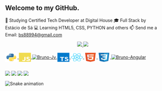 ##  Welcome to my GitHub.
🔭 Studying Certified Tech Developer at Digital House
🎓 Full Stack by Estácio de Sá 
💻 Learning HTML5, CSS, PYTHON and others
📫 Send me a Email: bs88994@gmail.com 
<div align="center">
  <a href="https://github.com/Brunosouzad">
  <img height="180em" src="https://github-readme-stats.vercel.app/api?username=Brunosouzad&show_icons=true&theme=dracula&include_all_commits=true&count_private=true"/>
  <img height="180em" src="https://github-readme-stats.vercel.app/api/top-langs/?username=Brunosouzad&layout=compact&langs_count=7&theme=dracula"/>
</div>
<div style="display: inline_block"><br>
  <img align="center" alt="Bruno-Python" height="30" width="40" src="https://raw.githubusercontent.com/devicons/devicon/master/icons/python/python-original.svg">
  <img align="center" alt="Bruno-Js" height="30" width="40" src="https://raw.githubusercontent.com/devicons/devicon/master/icons/javascript/javascript-plain.svg">
  <img align="center" alt="Bruno-Jv" height="30" width="40" src="https://cdn.jsdelivr.net/gh/devicons/devicon/icons/java/java-original-wordmark.svg" />       
  <img align="center" alt="Bruno-Ts" height="30" width="40" src="https://raw.githubusercontent.com/devicons/devicon/master/icons/typescript/typescript-plain.svg">
  <img align="center" alt="Bruno-React" height="30" width="40" src="https://raw.githubusercontent.com/devicons/devicon/master/icons/react/react-original.svg">
  <img align="center" alt="Bruno-HTML" height="30" width="40" src="https://raw.githubusercontent.com/devicons/devicon/master/icons/html5/html5-original.svg">
  <img align="center" alt="Bruno-CSS" height="30" width="40" src="https://raw.githubusercontent.com/devicons/devicon/master/icons/css3/css3-original.svg">
  <img align="center" alt="Bruno-Angular" height="30" width="40" src="https://cdn.jsdelivr.net/gh/devicons/devicon/icons/angularjs/angularjs-plain.svg" />
          
</div>
  
  ##
 
<div> 
  <a href="https://instagram.com/bunosouzaa_" target="_blank"><img src="https://img.shields.io/badge/-Instagram-%23E4405F?style=for-the-badge&logo=instagram&logoColor=white" target="_blank"></a>
 <a href="" target="_blank"><img src="https://img.shields.io/badge/Discord-7289DA?style=for-the-badge&logo=discord&logoColor=white" target="_blank"></a> 
  <a href = "mailto:bs88994@gmail.com"><img src="https://img.shields.io/badge/-Gmail-%23333?style=for-the-badge&logo=gmail&logoColor=white" target="_blank"></a>
  <a href="https://www.linkedin.com/in/brunosouzad/" target="_blank"><img src="https://img.shields.io/badge/-LinkedIn-%230077B5?style=for-the-badge&logo=linkedin&logoColor=white" target="_blank"></a> 
 
  ![Snake animation](https://github.com/Brunosouzad/Brunosouzad/blob/output/github-contribution-grid-snake.svg)
 
</div>
